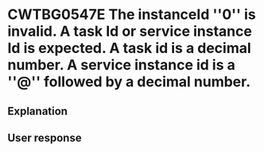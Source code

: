 # CWTBG0547E The instanceId ''0'' is invalid. A task Id or service instance Id is expected. A task id is a decimal number. A service instance id is a ''@'' followed by a decimal number.

## Explanation

## User response